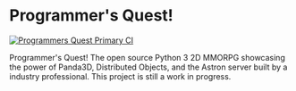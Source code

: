 Programmer's Quest!
===================

[![Programmers Quest Primary CI](https://github.com/thetestgame/programmers-quest/actions/workflows/ci.yml/badge.svg?branch=develop)](https://github.com/thetestgame/programmers-quest/actions/workflows/ci.yml)

Programmer's Quest! The open source Python 3 2D MMORPG showcasing the power of Panda3D, Distributed Objects, and the Astron server built by a industry professional. This project is still a work in progress.
